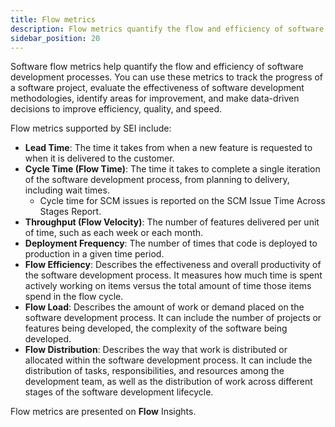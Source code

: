 ```yaml
---
title: Flow metrics
description: Flow metrics quantify the flow and efficiency of software development processes.
sidebar_position: 20
---
```


Software flow metrics help quantify the flow and efficiency of software development processes. You can use these metrics to track the progress of a software project, evaluate the effectiveness of software development methodologies, identify areas for improvement, and make data-driven decisions to improve efficiency, quality, and speed.

Flow metrics supported by SEI include:

* **Lead Time**: The time it takes from when a new feature is requested to when it is delivered to the customer.
* **Cycle Time (Flow Time)**: The time it takes to complete a single iteration of the software development process, from planning to delivery, including wait times.
  * Cycle time for SCM issues is reported on the SCM Issue Time Across Stages Report.
* **Throughput (Flow Velocity)**: The number of features delivered per unit of time, such as each week or each month.
* **Deployment Frequency**: The number of times that code is deployed to production in a given time period.
* **Flow Efficiency**: Describes the effectiveness and overall productivity of the software development process. It measures how much time is spent actively working on items versus the total amount of time those items spend in the flow cycle.
* **Flow Load**: Describes the amount of work or demand placed on the software development process. It can include the number of projects or features being developed, the complexity of the software being developed.
* **Flow Distribution**: Describes the way that work is distributed or allocated within the software development process. It can include the distribution of tasks, responsibilities, and resources among the development team, as well as the distribution of work across different stages of the software development lifecycle.

Flow metrics are presented on **Flow** Insights.